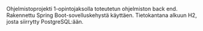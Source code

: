 Ohjelmistoprojekti 1-opintojaksolla toteutetun ohjelmiston back end.
Rakennettu Spring Boot-sovelluskehystä käyttäen.
Tietokantana alkuun H2, josta siirrytty PostgreSQL:ään.
